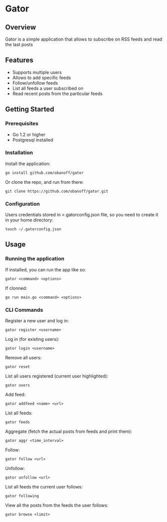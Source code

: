 # Gator

## Overview

Gator is a simple application that allows to subscribe on RSS feeds and read the last posts


## Features

* Supports multiple users 
* Allows to add specific feeds
* Follow/unfollow feeds
* List all feeds a user subscribed on 
* Read recent posts from the particular feeds


## Getting Started 

### Prerequisites

* Go 1.2 or higher
* Postgresql installed


### Installation 

Install the application:

```
go install github.com/obanoff/gator
```
Or clone the repo, and run from there:

```
git clone https://github.com/obanoff/gator.git
```


### Configuration 

Users credentials stored in >.gatorconfig.json file, so you need to create it in your home directory:

```
touch ~/.gatorconfig.json
```


## Usage 

### Running the application

If installed, you can run the app like so:

```
gator <command> <options>
```

If clonned:

```
go run main.go <command> <options>
```


### CLI Commands

Register a new user and log in:

```
gator register <username>
```

Log in (for existing users):

```
gator login <username>
```

Remove all users:

```
gator reset
```

List all users registered (current user highlighted):

```
gator users
```

Add feed:

```
gator addfeed <name> <url>
```

List all feeds:

```
gator feeds
```

Aggregate (fetch the actual posts from feeds and print them):

```
gator aggr <time_interval>
```

Follow:

```
gator follow <url>
```

Unfollow:

```
gator unfollow <url>
```

List all feeds the current user follows:

```
gator following
```

View all the posts from the feeds the user follows:

```
gator browse <limit>
```



